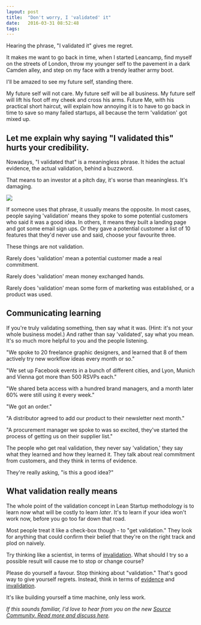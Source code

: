 ```yaml
---
layout: post
title:  "Don't worry, I 'validated' it"
date:   2016-03-31 08:52:48
tags:   
---
```


Hearing the phrase, "I validated it" gives me regret. 

It makes me want to go back in time, when I started Leancamp, find myself on the streets of London, throw my younger self to the pavement in a dark Camden alley, and step on my face with a trendy leather army boot.

I'll be amazed to see my future self, standing there. 

My future self will not care.  My future self will be all business. My future self will lift his foot off my cheek and cross his arms. Future Me, with his practical short haircut, will explain how annoying it is to have to go back in time to save so many failed startups, all because the term 'validation' got mixed up.

## Let me explain why saying "I validated this" hurts your credibility.

Nowadays, "I validated that" is a meaningless phrase.  It hides the actual evidence, the actual validation, behind a buzzword.

That means to an investor at a pitch day, it's worse than meaningless.  It's damaging.

![](http://i.imgur.com/bB2EVGz.jpg)

If someone uses that phrase, it usually means the opposite.  In most cases, people saying 'validation' means they spoke to some potential customers who said it was a good idea.  In others, it means they built a landing page and got some email sign ups. Or they gave a potential customer a list of 10 features that they'd never use and said, choose your favourite three.

These things are not validation. 

Rarely does 'validation' mean a potential customer made a real commitment.

Rarely does 'validation' mean money exchanged hands.  

Rarely does 'validation' mean some form of marketing was established, or a product was used.

## Communicating learning
If you're truly validating something, then say what it was.  (Hint: it's not your whole business model.) And rather than say 'validated', say what you mean. It's so much more helpful to you and the people listening.

"We spoke to 20 freelance graphic designers, and learned that 8 of them actively try new workflow ideas every month or so."

"We set up Facebook events in a bunch of different cities, and Lyon, Munich and Vienna got more than 500 RSVPs each."

"We shared beta access with a hundred brand managers, and a month later 60% were still using it every week."

"We got an order."

"A distributor agreed to add our product to their newsletter next month."

"A procurement manager we spoke to was so excited, they've started the process of getting us on their supplier list."

The people who get real validation, they never say 'validation,' they say what they learned and how they learned it. They talk about real commitment from customers, and they think in terms of evidence.

They're really asking, "is this a good idea?"

## What validation really means

The whole point of the validation concept in Lean Startup methodology is to learn *now* what will be costly to learn *later*.  It's to learn if your idea won't work now, before you go too far down that road. 

Most people treat it like a check-box though - to "get validation."  They look for anything that could confirm their belief that they're on the right track and plod on naively.

Try thinking like a scientist, in terms of [invalidation](http://decisionhacks.co/invalidation). What should I try so a possible result will cause me to stop or change course? 

Please do yourself a favour. Stop thinking about "validation." That's good way to give yourself regrets. Instead, think in terms of [evidence](http://decisionhacks.co/actually) and [invalidation](http://decisionhacks.co/invalidation).

It's like building yourself a time machine, only less work.

_If this sounds familiar, I'd love to hear from you on the new [Source Community. Read more and discuss here](http://community.source.institute/t/dont-worry-i-validated-it/85)._


